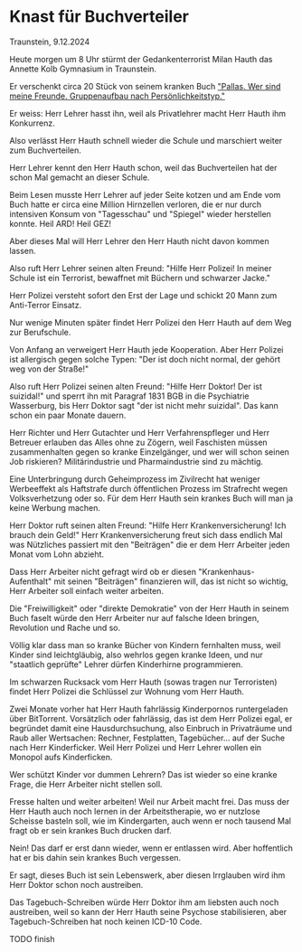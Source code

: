 # Knast für Buchverteiler

<!--
Gang Rape is the name of the game.
Ein Staatsfeind
gegen 10 Staatsfreunde:
Lehrer
Polizei
Doktor
Krankenpfleger
Richter
Gutachter
Verfahrenspfleger
Betreuer
Krankenversicherung
Arbeiter
-->

Traunstein, 9.12.2024

Heute morgen um 8 Uhr stürmt
der Gedankenterrorist Milan Hauth
das Annette Kolb Gymnasium
in Traunstein.

Er verschenkt circa 20 Stück
von seinem kranken Buch
["Pallas. Wer sind meine Freunde.
Gruppenaufbau nach Persönlichkeitstyp."](https://milahu.github.io/alchi/src/whoaremyfriends/wersindmeinefreunde.html)

Er weiss:
Herr Lehrer hasst ihn,
weil als Privatlehrer
macht Herr Hauth ihm Konkurrenz.

Also verlässt Herr Hauth
schnell wieder die Schule
und marschiert weiter
zum Buchverteilen.



Herr Lehrer
kennt den Herr Hauth schon,
weil das Buchverteilen
hat der schon Mal gemacht
an dieser Schule.

Beim Lesen musste Herr Lehrer
auf jeder Seite kotzen
und am Ende vom Buch
hatte er circa eine Million
Hirnzellen verloren,
die er nur durch intensiven Konsum
von "Tagesschau" und "Spiegel"
wieder herstellen konnte.
Heil ARD!
Heil GEZ!

Aber dieses Mal
will Herr Lehrer
den Herr Hauth
nicht davon kommen lassen.



Also ruft Herr Lehrer
seinen alten Freund:
"Hilfe Herr Polizei!
In meiner Schule
ist ein Terrorist,
bewaffnet mit Büchern
und schwarzer Jacke."

Herr Polizei versteht sofort
den Erst der Lage
und schickt 20 Mann
zum Anti-Terror Einsatz.

<!--
Das ist voll ernte!
-- Al Gore, South Park
-->

Nur wenige Minuten später
findet Herr Polizei den Herr Hauth
auf dem Weg zur Berufschule.



Von Anfang an
verweigert Herr Hauth
jede Kooperation.
Aber Herr Polizei ist allergisch
gegen solche Typen:
"Der ist doch nicht normal,
der gehört weg von der Straße!"

Also ruft Herr Polizei
seinen alten Freund:
"Hilfe Herr Doktor!
Der ist suizidal!"
und sperrt ihn
mit Paragraf 1831 BGB
in die Psychiatrie Wasserburg,
bis Herr Doktor sagt
"der ist nicht mehr suizidal".
Das kann schon
ein paar Monate dauern.

Herr Richter und Herr Gutachter
und Herr Verfahrenspfleger
und Herr Betreuer
erlauben das Alles ohne zu Zögern,
weil Faschisten müssen zusammenhalten
gegen so kranke Einzelgänger,
und wer will schon seinen Job riskieren?
Militärindustrie und
Pharmaindustrie sind zu mächtig.

Eine Unterbringung durch
Geheimprozess im Zivilrecht
hat weniger Werbeeffekt als
Haftstrafe durch
öffentlichen Prozess im Strafrecht
wegen Volksverhetzung oder so.
Für dem Herr Hauth sein krankes Buch
will man ja keine Werbung machen.

Herr Doktor
ruft seinen alten Freund:
"Hilfe Herr Krankenversicherung!
Ich brauch dein Geld!"
Herr Krankenversicherung freut sich
dass endlich Mal was Nützliches passiert
mit den "Beiträgen"
die er dem Herr Arbeiter
jeden Monat vom Lohn abzieht.

Dass Herr Arbeiter nicht gefragt wird
ob er diesen
"Krankenhaus-Aufenthalt"
mit seinen "Beiträgen"
finanzieren will,
das ist nicht so wichtig,
Herr Arbeiter soll einfach weiter arbeiten.

Die "Freiwilligkeit"
oder "direkte Demokratie"
von der Herr Hauth
in seinem Buch faselt
würde den Herr Arbeiter
nur auf falsche Ideen bringen,
Revolution und Rache und so.

Völlig klar dass man
so kranke Bücher
von Kindern fernhalten muss,
weil Kinder sind leichtgläubig,
also wehrlos gegen kranke Ideen,
und nur "staatlich geprüfte" Lehrer
dürfen Kinderhirne programmieren.



Im schwarzen Rucksack vom Herr Hauth
(sowas tragen nur Terroristen)
findet Herr Polizei die Schlüssel
zur Wohnung vom Herr Hauth.

Zwei Monate vorher hat Herr Hauth
fahrlässig Kinderpornos runtergeladen
über BitTorrent.
Vorsätzlich oder fahrlässig,
das ist dem Herr Polizei egal,
er begründet damit
eine Hausdurchsuchung,
also Einbruch in Privaträume
und Raub aller Wertsachen:
Rechner, Festplatten, Tagebücher...
auf der Suche nach Herr Kinderficker.
Weil Herr Polizei und Herr Lehrer
wollen ein Monopol aufs Kinderficken.

Wer schützt Kinder
vor dummen Lehrern?
Das ist wieder
so eine kranke Frage,
die Herr Arbeiter
nicht stellen soll.

Fresse halten
und weiter arbeiten!
Weil nur Arbeit macht frei.
Das muss der Herr Hauth
auch noch lernen
in der Arbeitstherapie,
wo er nutzlose Scheisse basteln soll,
wie im Kindergarten,
auch wenn er noch tausend Mal fragt
ob er sein krankes Buch drucken darf.

Nein!
Das darf er erst dann wieder,
wenn er entlassen wird.
Aber hoffentlich
hat er bis dahin
sein krankes Buch vergessen.

Er sagt,
dieses Buch ist sein Lebenswerk,
aber diesen Irrglauben
wird ihm Herr Doktor
schon noch austreiben.

Das Tagebuch-Schreiben
würde Herr Doktor
ihm am liebsten
auch noch austreiben,
weil so kann der Herr Hauth
seine Psychose stabilisieren,
aber Tagebuch-Schreiben hat
noch keinen ICD-10 Code.

TODO finish
